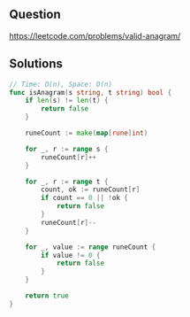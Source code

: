 ## Question

https://leetcode.com/problems/valid-anagram/

## Solutions

```go
// Time: O(n), Space: O(n)
func isAnagram(s string, t string) bool {
	if len(s) != len(t) {
		return false
	}

	runeCount := make(map[rune]int)

	for _, r := range s {
		runeCount[r]++
	}

	for _, r := range t {
		count, ok := runeCount[r]
		if count == 0 || !ok {
			return false
		}
		runeCount[r]--
	}

	for _, value := range runeCount {
		if value != 0 {
			return false
		}
	}

	return true
}
```
